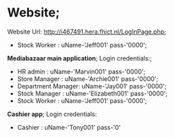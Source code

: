 # Website;
Website Url:  http://i467491.hera.fhict.nl/LogInPage.php;
- Stock Worker      : uName-'Jeff001'      pass-'0000';

**Mediabazaar main application**;
Login credentials:;
- HR admin          : uName-'Marvin001'    pass-'0000';
- Store Manager     : uName-'Archie001'    pass-'0000';
- Department Manager: uName-'Jay001'       pass-'0000';
- Stock Manager     : uName-'Elizabeth001' pass-'0000';
- Stock Worker      : uName-'Jeff001'      pass-'0000';


**Cashier app**;
Login credentials:
- Cashier           : uName-'Tony001'      pass-'0'
